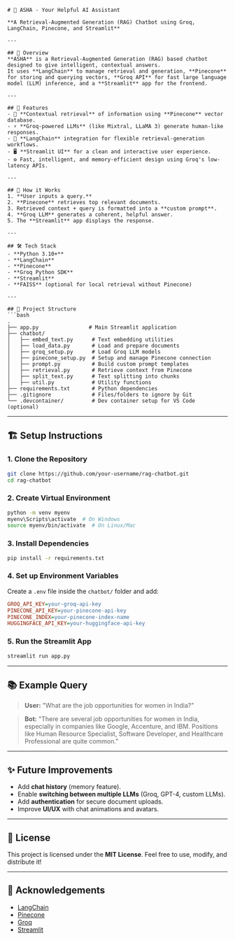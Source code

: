 ```
# 🚀 ASHA - Your Helpful AI Assistant

**A Retrieval-Augmented Generation (RAG) Chatbot using Groq, LangChain, Pinecone, and Streamlit**

---

## 📜 Overview
**ASHA** is a Retrieval-Augmented Generation (RAG) based chatbot designed to give intelligent, contextual answers.  
It uses **LangChain** to manage retrieval and generation, **Pinecone** for storing and querying vectors, **Groq API** for fast large language model (LLM) inference, and a **Streamlit** app for the frontend.

---

## 🚀 Features
- 🔎 **Contextual retrieval** of information using **Pinecone** vector database.
- ⚡ **Groq-powered LLMs** (like Mixtral, LLaMA 3) generate human-like responses.
- 🔗 **LangChain** integration for flexible retrieval-generation workflows.
- 🖥️ **Streamlit UI** for a clean and interactive user experience.
- ⚙️ Fast, intelligent, and memory-efficient design using Groq's low-latency APIs.

---

## 🧩 How it Works
1. **User inputs a query.**
2. **Pinecone** retrieves top relevant documents.
3. Retrieved context + query is formatted into a **custom prompt**.
4. **Groq LLM** generates a coherent, helpful answer.
5. The **Streamlit** app displays the response.

---

## 🛠️ Tech Stack
- **Python 3.10+**
- **LangChain**
- **Pinecone**
- **Groq Python SDK**
- **Streamlit**
- **FAISS** (optional for local retrieval without Pinecone)

---

## 📂 Project Structure
```bash
.
├── app.py                # Main Streamlit application
├── chatbot/              
│   ├── embed_text.py      # Text embedding utilities
│   ├── load_data.py       # Load and prepare documents
│   ├── groq_setup.py      # Load Groq LLM models
│   ├── pinecone_setup.py  # Setup and manage Pinecone connection
│   ├── prompt.py          # Build custom prompt templates
│   ├── retrieval.py       # Retrieve context from Pinecone
│   ├── split_text.py      # Text splitting into chunks
│   ├── util.py            # Utility functions
├── requirements.txt       # Python dependencies
├── .gitignore             # Files/folders to ignore by Git
└── .devcontainer/         # Dev container setup for VS Code (optional)
````

---

## 🏗️ Setup Instructions

### 1. Clone the Repository

```bash
git clone https://github.com/your-username/rag-chatbot.git
cd rag-chatbot
```

### 2. Create Virtual Environment

```bash
python -m venv myenv
myenv\Scripts\activate  # On Windows
source myenv/bin/activate  # On Linux/Mac
```

### 3. Install Dependencies

```bash
pip install -r requirements.txt
```

### 4. Set up Environment Variables

Create a `.env` file inside the `chatbot/` folder and add:

```ini
GROQ_API_KEY=your-groq-api-key
PINECONE_API_KEY=your-pinecone-api-key
PINECONE_INDEX=your-pinecone-index-name
HUGGINGFACE_API_KEY=your-huggingface-api-key
```

### 5. Run the Streamlit App

```bash
streamlit run app.py
```

---

## 📚 Example Query

> **User:** "What are the job opportunities for women in India?"

> **Bot:**
> "There are several job opportunities for women in India, especially in companies like Google, Accenture, and IBM. Positions like Human Resource Specialist, Software Developer, and Healthcare Professional are quite common."

---

## ✨ Future Improvements

* Add **chat history** (memory feature).
* Enable **switching between multiple LLMs** (Groq, GPT-4, custom LLMs).
* Add **authentication** for secure document uploads.
* Improve **UI/UX** with chat animations and avatars.

---

## 📝 License

This project is licensed under the **MIT License**.
Feel free to use, modify, and distribute it!

---

## 🙌 Acknowledgements

* [LangChain](https://www.langchain.com/)
* [Pinecone](https://www.pinecone.io/)
* [Groq](https://groq.com/)
* [Streamlit](https://streamlit.io/)

```
```
